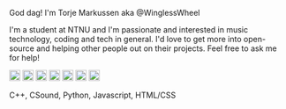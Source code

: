 God dag! I'm Torje Markussen aka @WinglessWheel

I'm a student at NTNU and I'm passionate and interested in music technology, coding and tech in general.
I'd love to get more into open-source and helping other people out on their projects. Feel free to ask me for help!

<img height="20" src="https://raw.githubusercontent.com/isocpp/logos/master/cpp_logo.png">
<img height="20" src="http://francescosoave.com/wp-content/uploads/2015/12/Untitled-6-e1451112136283.jpg">
<img height="20" src="https://upload.wikimedia.org/wikipedia/commons/c/c3/Python-logo-notext.svg">
<img height="20" src="https://upload.wikimedia.org/wikipedia/commons/thumb/9/99/Unofficial_JavaScript_logo_2.svg/512px-Unofficial_JavaScript_logo_2.svg.png">
<img height="20" src="https://upload.wikimedia.org/wikipedia/commons/3/38/HTML5_Badge.svg">
<img height="20" src="https://upload.wikimedia.org/wikipedia/commons/d/d5/CSS3_logo_and_wordmark.svg">
<img height="20" src="https://upload.wikimedia.org/wikipedia/commons/1/10/CSS3_and_HTML5_logos_and_wordmarks.svg">

C++, CSound, Python, Javascript, HTML/CSS
